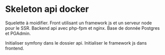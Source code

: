# Skeleton api docker
Squelette à moidifier. Front utilisant un framework js et un serveur node pour le SSR. Backend api avec php-fpm et nginx. Base de donnée Postgres et PGAdmin.

Initialiser symfony dans le dossier api.
Initialiser le framework js dans frontend.